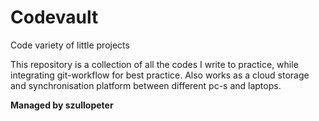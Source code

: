 # Codevault
Code variety of little projects

This repository is a collection of all the codes I write to practice, while integrating git-workflow for best practice. Also works as a cloud storage and synchronisation platform between different pc-s and laptops.

**Managed by szullopeter**
